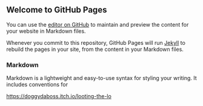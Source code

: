 ## Welcome to GitHub Pages

You can use the [editor on GitHub](https://github.com/Steveghy/Looting-the-Louvre/edit/gh-pages/index.md) to maintain and preview the content for your website in Markdown files.

Whenever you commit to this repository, GitHub Pages will run [Jekyll](https://jekyllrb.com/) to rebuild the pages in your site, from the content in your Markdown files.

### Markdown

Markdown is a lightweight and easy-to-use syntax for styling your writing. It includes conventions for

https://doggydaboss.itch.io/looting-the-lo
